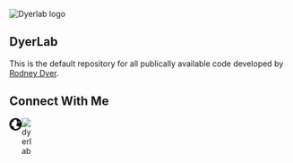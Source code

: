 ![Dyerlab logo](https://live.staticflickr.com/65535/51722755557_2368c8fb01_o_d.jpg)


## DyerLab

This is the default repository for all publically available code developed by [Rodney Dyer](https://dyerlab.org).

## Connect With Me

 [<img align="left" alt="dyerlab" width="22px" src="https://raw.githubusercontent.com/iconic/open-iconic/master/svg/globe.svg" />](https://dyerlab.org)

[<img align="left" alt="dyerlab" width="22px" src="https://cdn.jsdelivr.net/npm/simple-icons@3.13.0/icons/youtube.svg" />](https://www.youtube.com/channel/UCSNNGU9iPk7Rns0EpvaQsKg)


